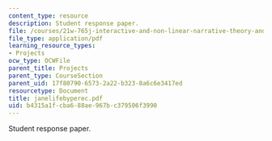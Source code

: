 ```yaml
---
content_type: resource
description: Student response paper.
file: /courses/21w-765j-interactive-and-non-linear-narrative-theory-and-practice-spring-2004/b4315a1fcba688ae967bc379506f3990_janelifebyperec.pdf
file_type: application/pdf
learning_resource_types:
- Projects
ocw_type: OCWFile
parent_title: Projects
parent_type: CourseSection
parent_uid: 17f80790-6573-2a22-b323-8a6c6e3417ed
resourcetype: Document
title: janelifebyperec.pdf
uid: b4315a1f-cba6-88ae-967b-c379506f3990
---
```

Student response paper.

